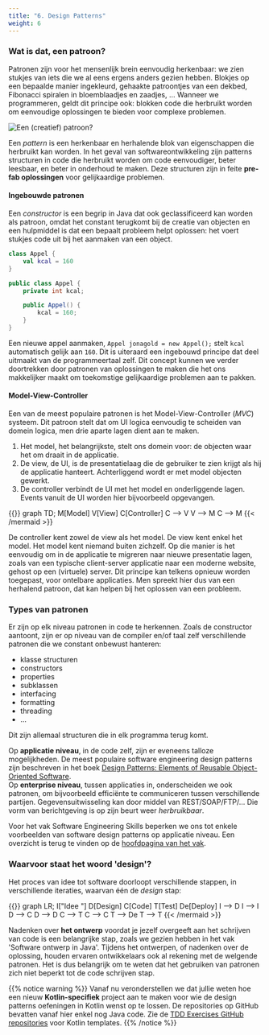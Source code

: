 ```yaml
---
title: "6. Design Patterns"
weight: 6
---
```


### Wat is dat, een patroon?

Patronen zijn voor het mensenlijk brein eenvoudig herkenbaar: we zien stukjes van iets die we al eens ergens anders gezien hebben. Blokjes op een bepaalde manier ingekleurd, gehaakte patroontjes van een dekbed, Fibonacci spiralen in bloemblaadjes en zaadjes, ... Wanneer we programmeren, geldt dit principe ook: blokken code die herbruikt worden om eenvoudige oplossingen te bieden voor complexe problemen.

![](/img/creativepatterns.jpg "Een (creatief) patroon?")

Een _pattern_ is een herkenbaar en herhalende blok van eigenschappen die herbruikt kan worden. In het geval van softwareontwikkeling zijn patterns structuren in code die herbruikt worden om code eenvoudiger, beter leesbaar, en beter in onderhoud te maken. Deze structuren zijn in feite **pre-fab oplossingen** voor gelijkaardige problemen.

#### Ingebouwde patronen

Een _constructor_ is een begrip in Java dat ook geclassificeerd kan worden als patroon, omdat het constant terugkomt bij de creatie van objecten en een hulpmiddel is dat een bepaalt probleem helpt oplossen: het voert stukjes code uit bij het aanmaken van een object.

<div class="devselect">

```kt
class Appel {
    val kcal = 160
}
```

```java
public class Appel {
    private int kcal;

    public Appel() {
        kcal = 160;
    }
}
```

</div>

Een nieuwe appel aanmaken, `Appel jonagold = new Appel();` stelt `kcal` automatisch gelijk aan `160`. Dit is uiteraard een ingebouwd principe dat deel uitmaakt van de programmeertaal zelf. Dit concept kunnen we verder doortrekken door patronen van oplossingen te maken die het ons makkelijker maakt om toekomstige gelijkaardige problemen aan te pakken.

#### Model-View-Controller

Een van de meest populaire patronen is het Model-View-Controller (_MVC_) systeem. Dit patroon stelt dat om UI logica eenvoudig te scheiden van domein logica, men drie aparte lagen dient aan te maken.

1. Het model, het belangrijkste, stelt ons domein voor: de objecten waar het om draait in de applicatie.
2. De view, de UI, is de presentatielaag die de gebruiker te zien krijgt als hij de applicatie hanteert. Achterliggend wordt er met model objecten gewerkt.
3. De controller verbindt de UI met het model en onderliggende lagen. Events vanuit de UI worden hier bijvoorbeeld opgevangen.

{{<mermaid>}}
graph TD;
M[Model]
V[View]
C[Controller]
C --> V
V --> M
C --> M
{{< /mermaid >}}

De controller kent zowel de view als het model. De view kent enkel het model. Het model kent niemand buiten zichzelf. Op die manier is het eenvoudig om in de applicatie te migreren naar nieuwe presentatie lagen, zoals van een typische client-server applicatie naar een moderne website, gehost op een (virtuele) server. Dit principe kan telkens opnieuw worden toegepast, voor ontelbare applicaties. Men spreekt hier dus van een herhalend patroon, dat kan helpen bij het oplossen van een probleem.

### Types van patronen

Er zijn op elk niveau patronen in code te herkennen. Zoals de constructor aantoont, zijn er op niveau van de compiler en/of taal zelf verschillende patronen die we constant onbewust hanteren:

- klasse structuren
- constructors
- properties
- subklassen
- interfacing
- formatting
- threading
- ...

Dit zijn allemaal structuren die in elk programma terug komt.

Op **applicatie niveau**, in de code zelf, zijn er eveneens talloze mogelijkheden. De meest populaire software engineering design patterns zijn beschreven in het boek [Design Patterns: Elements of Reusable Object-Oriented Software](https://en.wikipedia.org/wiki/Design_Patterns). <br/>
Op **enterprise niveau**, tussen applicaties in, onderscheiden we ook patronen, om bijvoorbeeld efficiënte te communiceren tussen verschillende partijen. Gegevensuitwisseling kan door middel van REST/SOAP/FTP/... Die vorm van berichtgeving is op zijn beurt weer _herbruikbaar_.

Voor het vak Software Engineering Skills beperken we ons tot enkele voorbeelden van software design patterns op applicatie niveau. Een overzicht is terug te vinden op de [hoofdpagina van het vak](/).

### Waarvoor staat het woord 'design'?

Het proces van idee tot software doorloopt verschillende stappen, in verschillende iteraties, waarvan één de _design_ stap:

{{<mermaid>}}
graph LR;
I["Idee "]
D[Design]
C[Code]
T[Test]
De[Deploy]
I --> D
I --> I
D --> C
D --> D
C --> T
C --> C
T --> De
T --> T
{{< /mermaid >}}

Nadenken over **het ontwerp** voordat je jezelf overgeeft aan het schrijven van code is een belangrijke stap, zoals we gezien hebben in het vak 'Software ontwerp in Java'. Tijdens het ontwerpen, of nadenken over de oplossing, houden ervaren ontwikkelaars ook al rekening met de welgende patronen. Het is dus belangrijk om te weten dat het gebruiken van patronen zich niet beperkt tot de code schrijven stap.

{{% notice warning %}}
Vanaf nu veronderstellen we dat jullie weten hoe een nieuw **Kotlin-specifiek** project aan te maken voor wie de design patterns oefeningen in Kotlin wenst op te lossen. De repositories op GitHub bevatten vanaf hier enkel nog Java code. Zie de [TDD Exercises GitHub repositories](https://github.com/KULeuven-Diepenbeek/ses-tdd-exercise-1-template) voor Kotlin templates.
{{% /notice %}}
